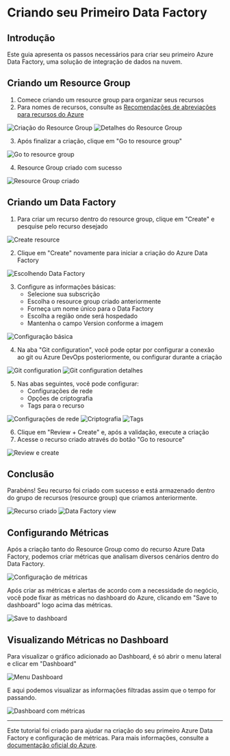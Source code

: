 # Criando seu Primeiro Data Factory

## Introdução
Este guia apresenta os passos necessários para criar seu primeiro Azure Data Factory, uma solução de integração de dados na nuvem.

## Criando um Resource Group

1. Comece criando um resource group para organizar seus recursos
2. Para nomes de recursos, consulte as [Recomendações de abreviações para recursos do Azure](https://learn.microsoft.com/pt-br/azure/cloud-adoption-framework/ready/azure-best-practices/resource-abbreviations)

![Criação do Resource Group](image1.png)
![Detalhes do Resource Group](image2.png)

3. Após finalizar a criação, clique em "Go to resource group"

![Go to resource group](image3.png)

4. Resource Group criado com sucesso

![Resource Group criado](image4.png)

## Criando um Data Factory

1. Para criar um recurso dentro do resource group, clique em "Create" e pesquise pelo recurso desejado

![Create resource](image5.png)

2. Clique em "Create" novamente para iniciar a criação do Azure Data Factory

![Escolhendo Data Factory](image6.png)

3. Configure as informações básicas:
   - Selecione sua subscrição
   - Escolha o resource group criado anteriormente
   - Forneça um nome único para o Data Factory
   - Escolha a região onde será hospedado
   - Mantenha o campo Version conforme a imagem

![Configuração básica](image7.png)

4. Na aba "Git configuration", você pode optar por configurar a conexão ao git ou Azure DevOps posteriormente, ou configurar durante a criação

![Git configuration](image8.png)
![Git configuration detalhes](image9.png)

5. Nas abas seguintes, você pode configurar:
   - Configurações de rede
   - Opções de criptografia
   - Tags para o recurso

![Configurações de rede](image10.png)
![Criptografia](image11.png)
![Tags](image12.png)

6. Clique em "Review + Create" e, após a validação, execute a criação
7. Acesse o recurso criado através do botão "Go to resource"

![Review e create](image13.png)

## Conclusão

Parabéns! Seu recurso foi criado com sucesso e está armazenado dentro do grupo de recursos (resource group) que criamos anteriormente.

![Recurso criado](image14.png)
![Data Factory view](image15.png)

## Configurando Métricas

Após a criação tanto do Resource Group como do recurso Azure Data Factory, podemos criar métricas que analisam diversos cenários dentro do Data Factory.

![Configuração de métricas](image16.png)

Após criar as métricas e alertas de acordo com a necessidade do negócio, você pode fixar as métricas no dashboard do Azure, clicando em "Save to dashboard" logo acima das métricas.

![Save to dashboard](image17.png)

## Visualizando Métricas no Dashboard

Para visualizar o gráfico adicionado ao Dashboard, é só abrir o menu lateral e clicar em "Dashboard"

![Menu Dashboard](image18.png)

E aqui podemos visualizar as informações filtradas assim que o tempo for passando.

![Dashboard com métricas](image19.png)

---
Este tutorial foi criado para ajudar na criação do seu primeiro Azure Data Factory e configuração de métricas. Para mais informações, consulte a [documentação oficial do Azure](https://learn.microsoft.com/pt-br/azure/data-factory/).

